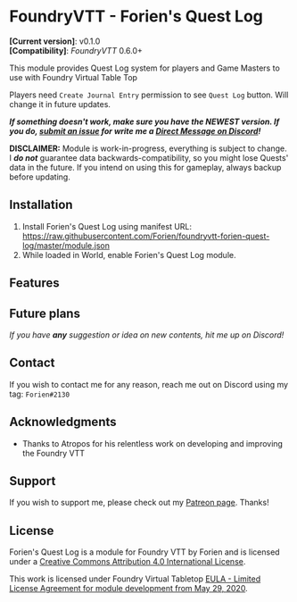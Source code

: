 # FoundryVTT - Forien's Quest Log
**[Current version]**: v0.1.0  
**[Compatibility]**: *FoundryVTT* 0.6.0+

This module provides Quest Log system for players and Game Masters to use with Foundry Virtual Table Top

Players need `Create Journal Entry` permission to see `Quest Log` button. Will change it in future updates.

***If something doesn't work, make sure you have the NEWEST version. If you do, [submit an issue](https://github.com/Forien/foundryvtt-forien-quest-log/issues) for write me a [Direct Message on Discord](#Contact)!***

**DISCLAIMER:** Module is work-in-progress, everything is subject to change. I ***do not*** guarantee data backwards-compatibility, so you might lose Quests' data in the future. If you intend on using this for gameplay, always backup before updating. 


## Installation

1. Install Forien's Quest Log using manifest URL: https://raw.githubusercontent.com/Forien/foundryvtt-forien-quest-log/master/module.json
2. While loaded in World, enable Forien's Quest Log module.


## Features


## Future plans

*If you have **any** suggestion or idea on new contents, hit me up on Discord!*


## Contact

If you wish to contact me for any reason, reach me out on Discord using my tag: `Forien#2130`


## Acknowledgments

* Thanks to Atropos for his relentless work on developing and improving the Foundry VTT

## Support

If you wish to support me, please check out my [Patreon page](https://www.patreon.com/forien). Thanks!

## License

Forien's Quest Log is a module for Foundry VTT by Forien and is licensed under a [Creative Commons Attribution 4.0 International License](http://creativecommons.org/licenses/by/4.0/).

This work is licensed under Foundry Virtual Tabletop [EULA - Limited License Agreement for module development from May 29, 2020](https://foundryvtt.com/article/license/).
